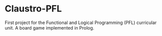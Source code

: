 # Claustro-PFL
First project for the Functional and Logical Programming (PFL) curricular unit. A board game implemented in Prolog.
